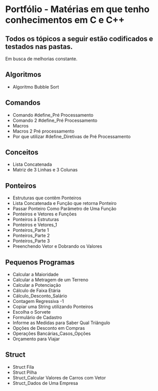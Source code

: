 # Portfólio - Matérias em que tenho conhecimentos em C e C++

## Todos os tópicos a seguir estão codificados e testados nas pastas.

Em busca de melhorias constante.

## Algoritmos
- Algoritmo Bubble Sort

## Comandos
- Comando #define_Pré Processamento
- Comando 2 #define_Pré Processamento
- Macros
- Macros 2 Pré processamento
- Por que utilizar #define_Diretivas de Pré Processamento

## Conceitos
- Lista Concatenada
- Matriz de 3 Linhas e 3 Colunas

## Ponteiros
- Estruturas que contêm Ponteiros
- Lista Concatenada e Função que retorna Ponteiro
- Passar Ponteiro Como Parâmetro de Uma Função
- Ponteiros e Vetores e Funções
- Ponteiros à Estruturas
- Ponteiros e Vetores_1
- Ponteiros_Parte 1
- Ponteiros_Parte 2
- Ponteiros_Parte 3
- Preenchendo Vetor e Dobrando os Valores

## Pequenos Programas
- Calcular a Maioridade
- Calcular a Metragem de um Terreno
- Calcular a Potenciação
- Cálculo de Faixa Etária
- Cálculo_Desconto_Salário
- Contagem Regressiva -1
- Copiar uma String utilizando Ponteiros
- Escolha o Sorvete
- Formulário de Cadastro
- Informe as Medidas para Saber Qual Triângulo
- Opções de Desconto em Compras
- Operações Bancárias_Casos_Opções
- Orçamento para Viajar

## Struct
- Struct Fila
- Struct Pilha
- Struct_Calcular Valores de Carros com Vetor
- Struct_Dados de Uma Empresa
